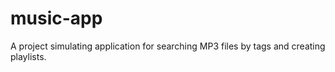 # music-app
A project simulating  application for searching MP3 files by tags and creating playlists.
